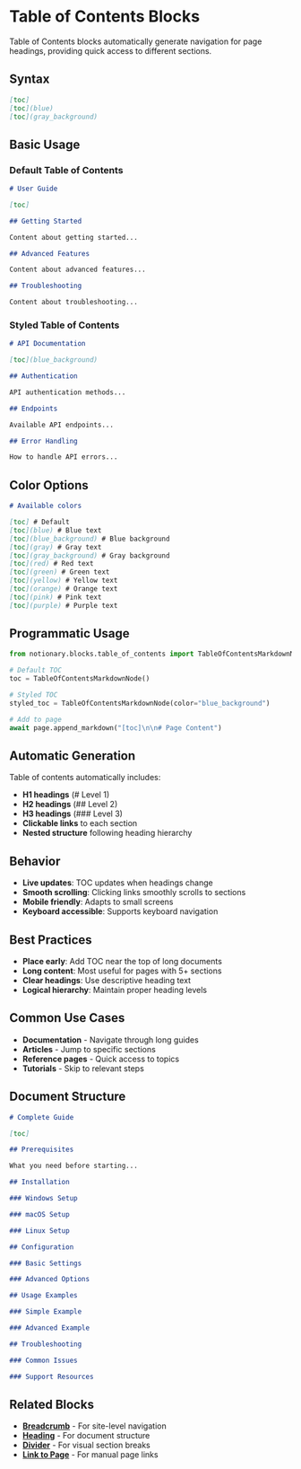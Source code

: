 # Table of Contents Blocks

Table of Contents blocks automatically generate navigation for page headings, providing quick access to different sections.

## Syntax

```markdown
[toc]
[toc](blue)
[toc](gray_background)
```

## Basic Usage

### Default Table of Contents

```markdown
# User Guide

[toc]

## Getting Started

Content about getting started...

## Advanced Features

Content about advanced features...

## Troubleshooting

Content about troubleshooting...
```

### Styled Table of Contents

```markdown
# API Documentation

[toc](blue_background)

## Authentication

API authentication methods...

## Endpoints

Available API endpoints...

## Error Handling

How to handle API errors...
```

## Color Options

```markdown
# Available colors

[toc] # Default
[toc](blue) # Blue text
[toc](blue_background) # Blue background
[toc](gray) # Gray text
[toc](gray_background) # Gray background
[toc](red) # Red text
[toc](green) # Green text
[toc](yellow) # Yellow text
[toc](orange) # Orange text
[toc](pink) # Pink text
[toc](purple) # Purple text
```

## Programmatic Usage

```python
from notionary.blocks.table_of_contents import TableOfContentsMarkdownNode

# Default TOC
toc = TableOfContentsMarkdownNode()

# Styled TOC
styled_toc = TableOfContentsMarkdownNode(color="blue_background")

# Add to page
await page.append_markdown("[toc]\n\n# Page Content")
```

## Automatic Generation

Table of contents automatically includes:

- **H1 headings** (# Level 1)
- **H2 headings** (## Level 2)
- **H3 headings** (### Level 3)
- **Clickable links** to each section
- **Nested structure** following heading hierarchy

## Behavior

- **Live updates**: TOC updates when headings change
- **Smooth scrolling**: Clicking links smoothly scrolls to sections
- **Mobile friendly**: Adapts to small screens
- **Keyboard accessible**: Supports keyboard navigation

## Best Practices

- **Place early**: Add TOC near the top of long documents
- **Long content**: Most useful for pages with 5+ sections
- **Clear headings**: Use descriptive heading text
- **Logical hierarchy**: Maintain proper heading levels

## Common Use Cases

- **Documentation** - Navigate through long guides
- **Articles** - Jump to specific sections
- **Reference pages** - Quick access to topics
- **Tutorials** - Skip to relevant steps

## Document Structure

```markdown
# Complete Guide

[toc]

## Prerequisites

What you need before starting...

## Installation

### Windows Setup

### macOS Setup

### Linux Setup

## Configuration

### Basic Settings

### Advanced Options

## Usage Examples

### Simple Example

### Advanced Example

## Troubleshooting

### Common Issues

### Support Resources
```

## Related Blocks

- **[Breadcrumb](breadcrumb.md)** - For site-level navigation
- **[Heading](heading.md)** - For document structure
- **[Divider](divider.md)** - For visual section breaks
- **[Link to Page](link-to-page.md)** - For manual page links

